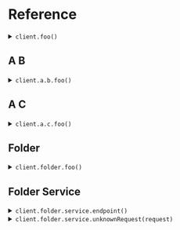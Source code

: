 # Reference
<details><summary><code>client.foo()</code></summary>
<dl>
<dd>

#### 🔌 Usage

<dl>
<dd>

<dl>
<dd>

```java
client.foo();
```
</dd>
</dl>
</dd>
</dl>


</dd>
</dl>
</details>

## A B
<details><summary><code>client.a.b.foo()</code></summary>
<dl>
<dd>

#### 🔌 Usage

<dl>
<dd>

<dl>
<dd>

```java
client.foo();
```
</dd>
</dl>
</dd>
</dl>


</dd>
</dl>
</details>

## A C
<details><summary><code>client.a.c.foo()</code></summary>
<dl>
<dd>

#### 🔌 Usage

<dl>
<dd>

<dl>
<dd>

```java
client.foo();
```
</dd>
</dl>
</dd>
</dl>


</dd>
</dl>
</details>

## Folder
<details><summary><code>client.folder.foo()</code></summary>
<dl>
<dd>

#### 🔌 Usage

<dl>
<dd>

<dl>
<dd>

```java
client.foo();
```
</dd>
</dl>
</dd>
</dl>


</dd>
</dl>
</details>

## Folder Service
<details><summary><code>client.folder.service.endpoint()</code></summary>
<dl>
<dd>

#### 🔌 Usage

<dl>
<dd>

<dl>
<dd>

```java
client.folder().service().endpoint();
```
</dd>
</dl>
</dd>
</dl>


</dd>
</dl>
</details>

<details><summary><code>client.folder.service.unknownRequest(request)</code></summary>
<dl>
<dd>

#### 🔌 Usage

<dl>
<dd>

<dl>
<dd>

```java
client.folder().service().unknownRequest(new 
HashMap<String, Object>() {{put("key", "value");
}});
```
</dd>
</dl>
</dd>
</dl>

#### ⚙️ Parameters

<dl>
<dd>

<dl>
<dd>

**request:** `Object` 
    
</dd>
</dl>
</dd>
</dl>


</dd>
</dl>
</details>
